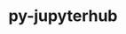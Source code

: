 ---
title: "py-jupyterhub"
layout: cache
categories: [package, v0.19]
meta: {"versions": ["1.4.1"], "compilers": ["gcc@=11.1.0", "oneapi@=2022.1.0"], "oss": ["ubuntu20.04"], "platforms": ["linux"], "targets": ["x86_64"], "stacks": ["e4s", "e4s-oneapi"], "num_specs": 2, "num_specs_by_stack": {"e4s": 1, "e4s-oneapi": 1}}
spec_details: [{"hash": "b2yuzy4o4ct5ayaily2nino7fbuow2m4", "compiler": "gcc@=11.1.0", "versions": ["1.4.1"], "os": "ubuntu20.04", "platform": "linux", "target": "x86_64", "variants": ["build_system=python_pip"], "stacks": ["e4s"], "size": "-", "tarball": "https://binaries.spack.io/releases/v0.19/build_cache/linux-ubuntu20.04-x86_64/gcc-11.1.0/py-jupyterhub-1.4.1/linux-ubuntu20.04-x86_64-gcc-11.1.0-py-jupyterhub-1.4.1-b2yuzy4o4ct5ayaily2nino7fbuow2m4.spack"}, {"hash": "vixntm6len6hh4eqimoiko342x7i67sb", "compiler": "oneapi@=2022.1.0", "versions": ["1.4.1"], "os": "ubuntu20.04", "platform": "linux", "target": "x86_64", "variants": ["build_system=python_pip"], "stacks": ["e4s-oneapi"], "size": "-", "tarball": "https://binaries.spack.io/releases/v0.19/build_cache/linux-ubuntu20.04-x86_64/oneapi-2022.1.0/py-jupyterhub-1.4.1/linux-ubuntu20.04-x86_64-oneapi-2022.1.0-py-jupyterhub-1.4.1-vixntm6len6hh4eqimoiko342x7i67sb.spack"}]
---